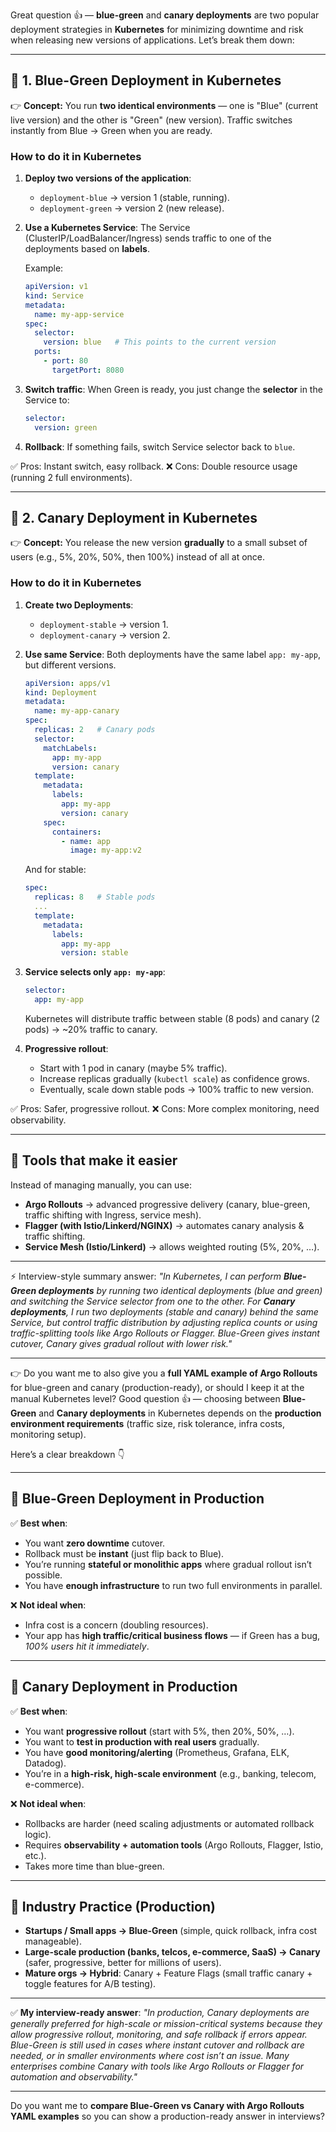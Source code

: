 Great question 👍 — **blue-green** and **canary deployments** are two popular deployment strategies in **Kubernetes** for minimizing downtime and risk when releasing new versions of applications. Let’s break them down:

---

## 🔹 1. Blue-Green Deployment in Kubernetes

👉 **Concept:**
You run **two identical environments** — one is "Blue" (current live version) and the other is "Green" (new version). Traffic switches instantly from Blue → Green when you are ready.

### **How to do it in Kubernetes**

1. **Deploy two versions of the application**:

   * `deployment-blue` → version 1 (stable, running).
   * `deployment-green` → version 2 (new release).

2. **Use a Kubernetes Service**:
   The Service (ClusterIP/LoadBalancer/Ingress) sends traffic to one of the deployments based on **labels**.

   Example:

   ```yaml
   apiVersion: v1
   kind: Service
   metadata:
     name: my-app-service
   spec:
     selector:
       version: blue   # This points to the current version
     ports:
       - port: 80
         targetPort: 8080
   ```

3. **Switch traffic**:
   When Green is ready, you just change the **selector** in the Service to:

   ```yaml
   selector:
     version: green
   ```

4. **Rollback**:
   If something fails, switch Service selector back to `blue`.

✅ Pros: Instant switch, easy rollback.
❌ Cons: Double resource usage (running 2 full environments).

---

## 🔹 2. Canary Deployment in Kubernetes

👉 **Concept:**
You release the new version **gradually** to a small subset of users (e.g., 5%, 20%, 50%, then 100%) instead of all at once.

### **How to do it in Kubernetes**

1. **Create two Deployments**:

   * `deployment-stable` → version 1.
   * `deployment-canary` → version 2.

2. **Use same Service**:
   Both deployments have the same label `app: my-app`, but different versions.

   ```yaml
   apiVersion: apps/v1
   kind: Deployment
   metadata:
     name: my-app-canary
   spec:
     replicas: 2   # Canary pods
     selector:
       matchLabels:
         app: my-app
         version: canary
     template:
       metadata:
         labels:
           app: my-app
           version: canary
       spec:
         containers:
           - name: app
             image: my-app:v2
   ```

   And for stable:

   ```yaml
   spec:
     replicas: 8   # Stable pods
     ...
     template:
       metadata:
         labels:
           app: my-app
           version: stable
   ```

3. **Service selects only `app: my-app`**:

   ```yaml
   selector:
     app: my-app
   ```

   Kubernetes will distribute traffic between stable (8 pods) and canary (2 pods) → \~20% traffic to canary.

4. **Progressive rollout**:

   * Start with 1 pod in canary (maybe 5% traffic).
   * Increase replicas gradually (`kubectl scale`) as confidence grows.
   * Eventually, scale down stable pods → 100% traffic to new version.

✅ Pros: Safer, progressive rollout.
❌ Cons: More complex monitoring, need observability.

---

## 🔹 Tools that make it easier

Instead of managing manually, you can use:

* **Argo Rollouts** → advanced progressive delivery (canary, blue-green, traffic shifting with Ingress, service mesh).
* **Flagger (with Istio/Linkerd/NGINX)** → automates canary analysis & traffic shifting.
* **Service Mesh (Istio/Linkerd)** → allows weighted routing (5%, 20%, …).

---

⚡ Interview-style summary answer:
*"In Kubernetes, I can perform **Blue-Green deployments** by running two identical deployments (blue and green) and switching the Service selector from one to the other. For **Canary deployments**, I run two deployments (stable and canary) behind the same Service, but control traffic distribution by adjusting replica counts or using traffic-splitting tools like Argo Rollouts or Flagger. Blue-Green gives instant cutover, Canary gives gradual rollout with lower risk."*

---

👉 Do you want me to also give you a **full YAML example of Argo Rollouts** for blue-green and canary (production-ready), or should I keep it at the manual Kubernetes level?
Good question 👍 — choosing between **Blue-Green** and **Canary deployments** in Kubernetes depends on the **production environment requirements** (traffic size, risk tolerance, infra costs, monitoring setup).

Here’s a clear breakdown 👇

---

## 🔹 Blue-Green Deployment in Production

✅ **Best when**:

* You want **zero downtime** cutover.
* Rollback must be **instant** (just flip back to Blue).
* You’re running **stateful or monolithic apps** where gradual rollout isn’t possible.
* You have **enough infrastructure** to run two full environments in parallel.

❌ **Not ideal when**:

* Infra cost is a concern (doubling resources).
* Your app has **high traffic/critical business flows** — if Green has a bug, *100% users hit it immediately*.

---

## 🔹 Canary Deployment in Production

✅ **Best when**:

* You want **progressive rollout** (start with 5%, then 20%, 50%, …).
* You want to **test in production with real users** gradually.
* You have **good monitoring/alerting** (Prometheus, Grafana, ELK, Datadog).
* You’re in a **high-risk, high-scale environment** (e.g., banking, telecom, e-commerce).

❌ **Not ideal when**:

* Rollbacks are harder (need scaling adjustments or automated rollback logic).
* Requires **observability + automation tools** (Argo Rollouts, Flagger, Istio, etc.).
* Takes more time than blue-green.

---

## 🔹 Industry Practice (Production)

* **Startups / Small apps → Blue-Green** (simple, quick rollback, infra cost manageable).
* **Large-scale production (banks, telcos, e-commerce, SaaS) → Canary** (safer, progressive, better for millions of users).
* **Mature orgs → Hybrid**: Canary + Feature Flags (small traffic canary + toggle features for A/B testing).

---

✅ **My interview-ready answer**:
*"In production, Canary deployments are generally preferred for high-scale or mission-critical systems because they allow progressive rollout, monitoring, and safe rollback if errors appear. Blue-Green is still used in cases where instant cutover and rollback are needed, or in smaller environments where cost isn’t an issue. Many enterprises combine Canary with tools like Argo Rollouts or Flagger for automation and observability."*

---

Do you want me to **compare Blue-Green vs Canary with Argo Rollouts YAML examples** so you can show a production-ready answer in interviews?
